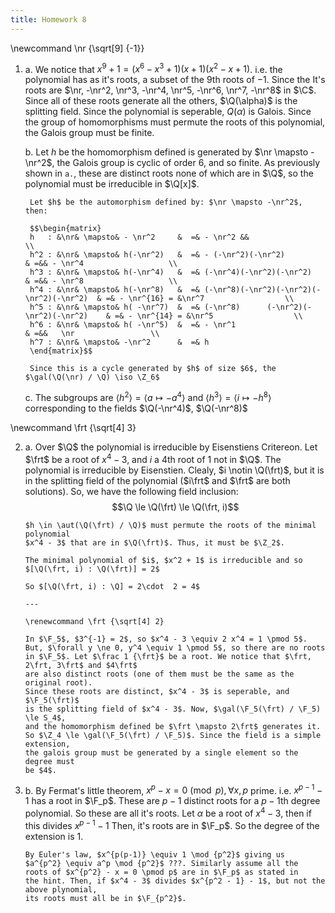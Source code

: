 ```yaml
---
title: Homework 8
---
```


\newcommand \nr {\sqrt[9] {-1}}

1. 
    a.  We notice that $x^9 + 1 = (x^6 - x^3 + 1)(x + 1) (x^2 - x + 1)$.
        i.e. the polynomial has as it's roots, a subset of the 9th roots of
        $-1$. Since the It's roots are
        $\nr, -\nr^2, \nr^3, -\nr^4, \nr^5, -\nr^6, \nr^7, -\nr^8$ in $\C$. Since
        all of these roots generate all the others, $\Q(\alpha)$ is the
        splitting field. Since the polynomial is seperable, $Q(\alpha)$ is
        Galois. Since the group of homomorphisms must permute the roots of
        this polynomial, the Galois group must be finite.

    b.  Let $h$ be the homomorphism defined is generated by
        $\nr \mapsto - \nr^2$, the Galois group is cyclic of order 6, and so
        finite. As previously shown in `a.`, these are distinct roots
        none of which are in $\Q$, so the polynomial must be irreducible in $\Q[x]$.
        
        Let $h$ be the automorphism defined by: $\nr \mapsto -\nr^2$, then:
        
        $$\begin{matrix}
        h   : &\nr& \mapsto& - \nr^2     &  =& - \nr^2 &&                    \\
        h^2 : &\nr& \mapsto& h(-\nr^2)   &  =& - (-\nr^2)(-\nr^2)                        & =&& - \nr^4                   \\
        h^3 : &\nr& \mapsto& h(-\nr^4)   &  =& (-\nr^4)(-\nr^2)(-\nr^2)                  & =&& - \nr^8                   \\
        h^4 : &\nr& \mapsto& h(-\nr^8)   &  =& (-\nr^8)(-\nr^2)(-\nr^2)(-\nr^2)(-\nr^2)  & =& - \nr^{16} = &\nr^7                  \\
        h^5 : &\nr& \mapsto& h( -\nr^7)  &  =& (-\nr^8)      (-\nr^2)(-\nr^2)(-\nr^2)    & =& - \nr^{14} = &\nr^5                  \\
        h^6 : &\nr& \mapsto& h( -\nr^5)  &  =& - \nr^1                                   & =&&   \nr                 \\
        h^7 : &\nr& \mapsto& -\nr^2      &  =& h
        \end{matrix}$$
        
        Since this is a cycle generated by $h$ of size $6$, the $\gal(\Q(\nr) / \Q) \iso \Z_6$


    c.  The subgroups are $\langle  h^2 \rangle = \langle a \mapsto - a^4 \rangle$
        and $\langle h^3 \rangle = \langle i \mapsto -h^8 \rangle$ corresponding
        to the fields $\Q(-\nr^4)$, $\Q(-\nr^8)$

\newcommand \frt {\sqrt[4] 3}

2.  a.  Over $\Q$ the polynomial is irreducible by Eisenstiens Critereon.
        Let $\frt$ be a root of $x^4 - 3$, and $i$ a 4th root of $1$ not in $\Q$.
        The polynomial is irreducible by Eisenstien.
        Clealy, $i \notin \Q(\frt)$, but it is in the splitting field of the
        polynomial ($i\frt$ and $\frt$ are both solutions).
        So, we have the following field inclusion: $$\Q \le \Q(\frt) \le \Q(\frt, i)$$

        $h \in \aut(\Q(\frt) / \Q)$ must permute the roots of the minimal polynomial
        $x^4 - 3$ that are in $\Q(\frt)$. Thus, it must be $\Z_2$.

        The minimal polynomial of $i$, $x^2 + 1$ is irreducible and so $[\Q(\frt, i) : \Q(\frt)] = 2$
        
        So $[\Q(\frt, i) : \Q] = 2\cdot  2 = 4$

        ---
        
        \renewcommand \frt {\sqrt[4] 2}
        
        In $\F_5$, $3^{-1} = 2$, so $x^4 - 3 \equiv 2 x^4 = 1 \pmod 5$.
        But, $\forall y \ne 0, y^4 \equiv 1 \pmod 5$, so there are no roots
        in $\F_5$. Let $\frac 1 {\frt}$ be a root. We notice that $\frt, 2\frt, 3\frt$ and $4\frt$
        are also distinct roots (one of them must be the same as the original root).
        Since these roots are distinct, $x^4 - 3$ is seperable, and $\F_5(\frt)$
        is the splitting field of $x^4 - 3$. Now, $\gal(\F_5(\frt) / \F_5) \le S_4$,
        and the homomorphism defined be $\frt \mapsto 2\frt$ generates it.
        So $\Z_4 \le \gal(\F_5(\frt) / \F_5)$. Since the field is a simple extension,
        the galois group must be generated by a single element so the degree must
        be $4$.
        

2.  b.  By Fermat's little theorem, $x^p - x = 0 \pmod p, \forall x, p$
        prime. i.e. $x^{p-1} - 1$ has a root in $\F_p$. These are
        $p - 1$ distinct roots for a $p-1$th degree polynomial. So these
        are all it's roots. Let $\alpha$ be a root of $x^4 - 3$, then if
        this divides $x^{p-1} - 1$ Then, it's roots are in $\F_p$. So
        the degree of the extension is 1.

        By Euler's law, $x^{p(p-1)} \equiv 1 \mod {p^2}$ giving us
        $a^{p^2} \equiv a^p \mod {p^2}$ ???. Similarly assume all the
        roots of $x^{p^2} - x = 0 \pmod p$ are in $\F_p$ as stated in
        the hint. Then, if $x^4 - 3$ divides $x^{p^2 - 1} - 1$, but not the above plynomial,
        its roots must all be in $\F_{p^2}$.
       
        

